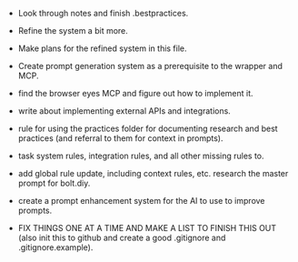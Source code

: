 - Look through notes and finish .bestpractices.
- Refine the system a bit more.
- Make plans for the refined system in this file.

- Create prompt generation system as a prerequisite to the wrapper and MCP.

- find the browser eyes MCP and figure out how to implement it.

- write about implementing external APIs and integrations.

- rule for using the practices folder for documenting research and best practices (and referral to them for context in prompts).

- task system rules, integration rules, and all other missing rules to.

- add global rule update, including context rules, etc. research the master prompt for bolt.diy.

- create a prompt enhancement system for the AI to use to improve prompts.

- FIX THINGS ONE AT A TIME AND MAKE A LIST TO FINISH THIS OUT (also init this to github and create a good .gitignore and .gitignore.example).